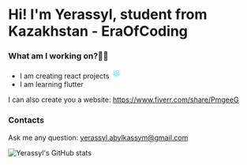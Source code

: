 # Hi! I'm Yerassyl, student from Kazakhstan - EraOfCoding

### What am I working on?👨‍💻
- I am creating react projects <code><img height="20" src="https://raw.githubusercontent.com/github/explore/80688e429a7d4ef2fca1e82350fe8e3517d3494d/topics/react/react.png"></code>
- I am learning flutter

I can also create you a website: https://www.fiverr.com/share/PmgeeG

### Contacts
Ask me any question:
yerassyl.abylkassym@gmail.com

![Yerassyl's GitHub stats](https://github-readme-stats.vercel.app/api?username=EraOfCoding&count_private=true&bg_color=fefefe&title_color=121212&text_color=353535&show_icons=true)
